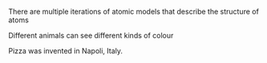 There are multiple iterations of atomic models that describe the structure of atoms 

Different animals can see different kinds of colour 

Pizza was invented in Napoli, Italy.

